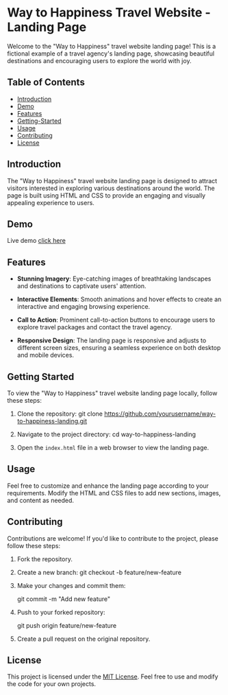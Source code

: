 
# Way to Happiness Travel Website - Landing Page

Welcome to the "Way to Happiness" travel website landing page! This is a fictional example of a travel agency's landing page, showcasing beautiful destinations and encouraging users to explore the world with joy.

## Table of Contents

- [Introduction](#Introduction)
- [Demo](#Demo)
- [Features](#Features)
- [Getting-Started](#Getting-Started)
- [Usage](#Usage)
- [Contributing](#ontributing)
- [License](#License)

## Introduction

The "Way to Happiness" travel website landing page is designed to attract visitors interested in exploring various destinations around the world. The page is built using HTML and CSS to provide an engaging and visually appealing experience to users.

 
## Demo
Live demo [click here](https://way-to-happiness.netlify.app/)
## Features

- **Stunning Imagery**: Eye-catching images of breathtaking landscapes and destinations to captivate users' attention.

- **Interactive Elements**: Smooth animations and hover effects to create an interactive and engaging browsing experience.

- **Call to Action**: Prominent call-to-action buttons to encourage users to explore travel packages and contact the travel agency.

- **Responsive Design**: The landing page is responsive and adjusts to different screen sizes, ensuring a seamless experience on both desktop and mobile devices.

## Getting Started

To view the "Way to Happiness" travel website landing page locally, follow these steps:

1. Clone the repository:
      git clone https://github.com/yourusername/way-to-happiness-landing.git

2. Navigate to the project directory:
cd way-to-happiness-landing


3. Open the `index.html` file in a web browser to view the landing page.

## Usage

Feel free to customize and enhance the landing page according to your requirements. Modify the HTML and CSS files to add new sections, images, and content as needed.

## Contributing

Contributions are welcome! If you'd like to contribute to the project, please follow these steps:

1. Fork the repository.

2. Create a new branch:
   git checkout -b feature/new-feature
   

3. Make your changes and commit them:

    git commit -m "Add new feature"
   

4. Push to your forked repository:

   git push origin feature/new-feature


5. Create a pull request on the original repository.

## License

This project is licensed under the [MIT License](LICENSE). Feel free to use and modify the code for your own projects.

